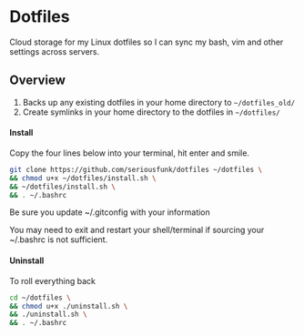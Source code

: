 # Dotfiles
Cloud storage for my Linux dotfiles so I can sync my bash, vim and other settings across servers.

## Overview
1. Backs up any existing dotfiles in your home directory to `~/dotfiles_old/`
2. Create symlinks in your home directory to the dotfiles in `~/dotfiles/`

#### Install
Copy the four lines below into your terminal, hit enter and smile.
``` bash 
git clone https://github.com/seriousfunk/dotfiles ~/dotfiles \
&& chmod u+x ~/dotfiles/install.sh \
&& ~/dotfiles/install.sh \
&& . ~/.bashrc 
```

Be sure you update ~/.gitconfig with your information

You may need to exit and restart your shell/terminal if sourcing your ~/.bashrc is not sufficient.

#### Uninstall
To roll everything back
``` bash
cd ~/dotfiles \
&& chmod u+x ./uninstall.sh \
&& ./uninstall.sh \
&& . ~/.bashrc
```
